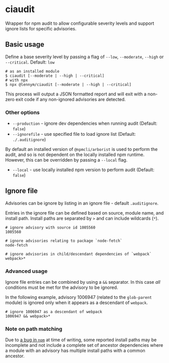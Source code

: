 # ciaudit

Wrapper for npm audit to allow configurable severity levels and support ignore lists for specific advisories.

## Basic usage

Define a base severity level by passing a flag of `--low`, `--moderate`, `--high` or `--critical`. Default: `low`

```
# as an installed module
$ ciaudit [--moderate | --high | --critical]
# with npx
$ npx @lennym/ciaudit [--moderate | --high | --critical]
```

This process will output a JSON formatted report and will exit with a non-zero exit code if any non-ignored advisories are detected.

### Other options

* `--production` - ignore dev dependencies when running audit (Default: `false`)
* `--ignorefile` - use specified file to load ignore list (Default: `./.auditignore`)

By default an installed version of `@npmcli/arborist` is used to perform the audit, and so is not dependent on the locally installed npm runtime. However, this can be overridden by passing a `--local` flag.

* `--local` - use locally installed npm version to perform audit (Default: `false`)

## Ignore file

Advisories can be ignore by listing in an ignore file - default `.auditignore`.

Entries in the ignore file can be defined based on source, module name, and install path. Install paths are separated by `>` and can include wildcards (`*`).

```
# ignore advisory with source id 1005560
1005560

# ignore advisories relating to package `node-fetch`
node-fetch

# ignore advisories in child/descendant dependencies of `webpack`
webpack>* 
```

### Advanced usage

Ignore file entries can be combined by using a `&&` separator. In this case _all_ conditions must be met for the advisory to be ignored.

In the following example, advisory 1006947 (related to the `glob-parent` module) is ignored only when it appears as a descendant of `webpack`.

```
# ignore 1006947 as a descendant of webpack
1006947 && webpack>*
```

### Note on path matching

Due to [a bug in `npm`](https://github.com/npm/cli/issues/4366) at time of writing, some reported install paths may be incomplete and not include a complete set of ancestor dependencies where a module with an advisory has multiple install paths with a common ancestor.
